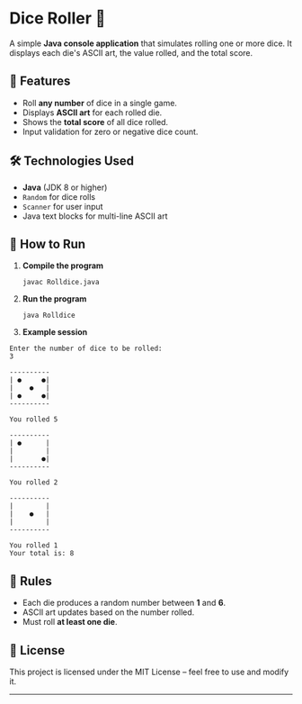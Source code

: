 
# Dice Roller 🎲

A simple **Java console application** that simulates rolling one or more dice. It displays each die's ASCII art, the value rolled, and the total score.

## 📜 Features

* Roll **any number** of dice in a single game.
* Displays **ASCII art** for each rolled die.
* Shows the **total score** of all dice rolled.
* Input validation for zero or negative dice count.

## 🛠️ Technologies Used

* **Java** (JDK 8 or higher)
* `Random` for dice rolls
* `Scanner` for user input
* Java text blocks for multi-line ASCII art

## 🚀 How to Run

1. **Compile the program**

   ```
   javac Rolldice.java
   ```

2. **Run the program**

   ```
   java Rolldice
   ```

3. **Example session**

```
Enter the number of dice to be rolled: 
3

----------
| ●     ●|
|    ●   |
| ●     ●|
----------

You rolled 5

----------
| ●      |
|        |
|       ●|
----------

You rolled 2

----------
|        |
|    ●   |
|        |
----------

You rolled 1
Your total is: 8
```

## 📌 Rules

* Each die produces a random number between **1** and **6**.
* ASCII art updates based on the number rolled.
* Must roll **at least one die**.

## 📄 License

This project is licensed under the MIT License – feel free to use and modify it.

---
